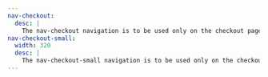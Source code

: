 ```yaml
---
nav-checkout:
  desc: |
    The nav-checkout navigation is to be used only on the checkout page of the website on medium, large and x-large screen sizes. This navigation separates the different parts of the checkout process for the user.
nav-checkout-small:
  width: 320
  desc: |
    The nav-checkout-small navigation is to be used only on the checkout page of the website on small screen sizes. This navigation separates the different parts of the checkout process for the user.
---
```

